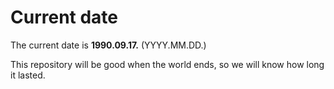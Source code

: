 # Current date

The current date is **1990.09.17.** (YYYY.MM.DD.)

This repository will be good when the world ends, so we will know how long it lasted.